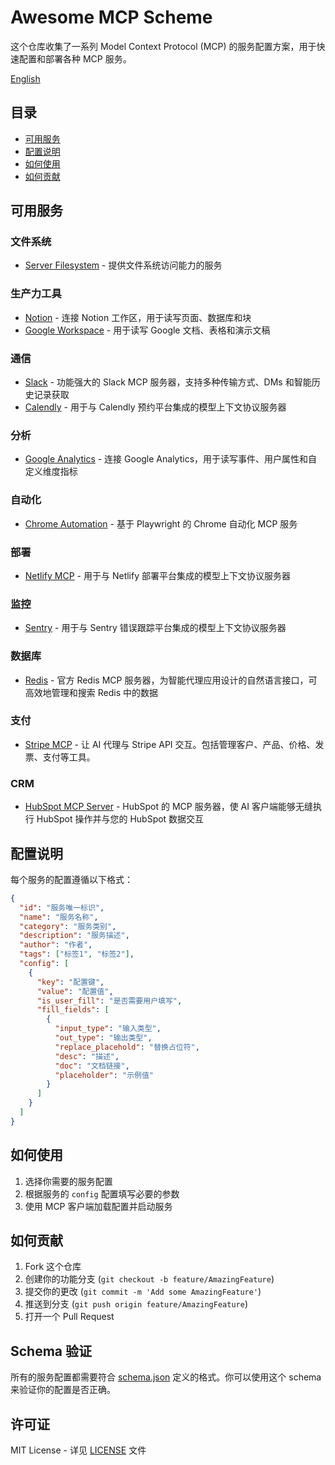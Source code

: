 # Awesome MCP Scheme

这个仓库收集了一系列 Model Context Protocol (MCP) 的服务配置方案，用于快速配置和部署各种 MCP 服务。

[English](./README.md)

## 目录

- [可用服务](#可用服务)
- [配置说明](#配置说明)
- [如何使用](#如何使用)
- [如何贡献](#如何贡献)

## 可用服务

### 文件系统

- [Server Filesystem](https://github.com/modelcontextprotocol/server-filesystem) - 提供文件系统访问能力的服务

### 生产力工具

- [Notion](https://github.com/makenotion/notion-mcp-server) - 连接 Notion 工作区，用于读写页面、数据库和块
- [Google Workspace](https://github.com/taylorwilsdon/google_workspace_mcp) - 用于读写 Google 文档、表格和演示文稿

### 通信

- [Slack](https://github.com/korotovsky/slack-mcp-server) - 功能强大的 Slack MCP 服务器，支持多种传输方式、DMs 和智能历史记录获取
- [Calendly](https://github.com/meAmitPatil/calendly-mcp-server) - 用于与 Calendly 预约平台集成的模型上下文协议服务器

### 分析

- [Google Analytics](https://github.com/surendranb/google-analytics-mcp) - 连接 Google Analytics，用于读写事件、用户属性和自定义维度指标

### 自动化

- [Chrome Automation](https://github.com/JackZhao98/chrome-automation-mcp) - 基于 Playwright 的 Chrome 自动化 MCP 服务

### 部署

- [Netlify MCP](https://github.com/netlify/netlify-mcp) - 用于与 Netlify 部署平台集成的模型上下文协议服务器

### 监控

- [Sentry](https://github.com/getsentry/sentry-mcp) - 用于与 Sentry 错误跟踪平台集成的模型上下文协议服务器

### 数据库

- [Redis](https://github.com/redis/mcp-redis) - 官方 Redis MCP 服务器，为智能代理应用设计的自然语言接口，可高效地管理和搜索 Redis 中的数据

### 支付

- [Stripe MCP](https://docs.stripe.com/mcp) - 让 AI 代理与 Stripe API 交互。包括管理客户、产品、价格、发票、支付等工具。

### CRM

- [HubSpot MCP Server](https://www.npmjs.com/package/@hubspot/mcp-server) - HubSpot 的 MCP 服务器，使 AI 客户端能够无缝执行 HubSpot 操作并与您的 HubSpot 数据交互

## 配置说明

每个服务的配置遵循以下格式：

```json
{
  "id": "服务唯一标识",
  "name": "服务名称",
  "category": "服务类别",
  "description": "服务描述",
  "author": "作者",
  "tags": ["标签1", "标签2"],
  "config": [
    {
      "key": "配置键",
      "value": "配置值",
      "is_user_fill": "是否需要用户填写",
      "fill_fields": [
        {
          "input_type": "输入类型",
          "out_type": "输出类型",
          "replace_placehold": "替换占位符",
          "desc": "描述",
          "doc": "文档链接",
          "placeholder": "示例值"
        }
      ]
    }
  ]
}
```

## 如何使用

1. 选择你需要的服务配置
2. 根据服务的 `config` 配置填写必要的参数
3. 使用 MCP 客户端加载配置并启动服务

## 如何贡献

1. Fork 这个仓库
2. 创建你的功能分支 (`git checkout -b feature/AmazingFeature`)
3. 提交你的更改 (`git commit -m 'Add some AmazingFeature'`)
4. 推送到分支 (`git push origin feature/AmazingFeature`)
5. 打开一个 Pull Request

## Schema 验证

所有的服务配置都需要符合 [schema.json](./schema.json) 定义的格式。你可以使用这个 schema 来验证你的配置是否正确。

## 许可证

MIT License - 详见 [LICENSE](./LICENSE) 文件
